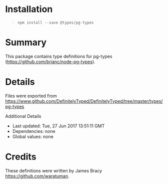 # Installation
> `npm install --save @types/pg-types`

# Summary
This package contains type definitions for pg-types (https://github.com/brianc/node-pg-types).

# Details
Files were exported from https://www.github.com/DefinitelyTyped/DefinitelyTyped/tree/master/types/pg-types

Additional Details
 * Last updated: Tue, 27 Jun 2017 13:51:11 GMT
 * Dependencies: none
 * Global values: none

# Credits
These definitions were written by James Bracy <https://github.com/waratuman>.
